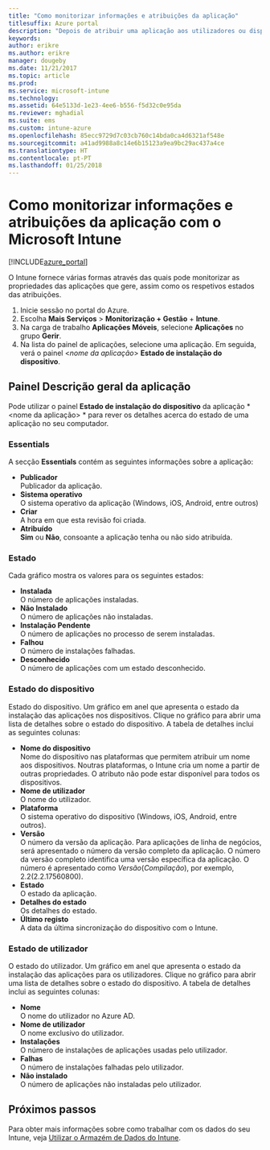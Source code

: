 ```yaml
---
title: "Como monitorizar informações e atribuições da aplicação"
titlesuffix: Azure portal
description: "Depois de atribuir uma aplicação aos utilizadores ou dispositivos, utilize estas informações para o ajudar a monitorizar o estado da mesma."
keywords: 
author: erikre
ms.author: erikre
manager: dougeby
ms.date: 11/21/2017
ms.topic: article
ms.prod: 
ms.service: microsoft-intune
ms.technology: 
ms.assetid: 64e5133d-1e23-4ee6-b556-f5d32c0e95da
ms.reviewer: mghadial
ms.suite: ems
ms.custom: intune-azure
ms.openlocfilehash: 85ecc9729d7c03cb760c14bda0ca4d6321af548e
ms.sourcegitcommit: a41ad9988a8c14e6b15123a9ea9bc29ac437a4ce
ms.translationtype: HT
ms.contentlocale: pt-PT
ms.lasthandoff: 01/25/2018
---
```

# <a name="how-to-monitor-app-information-and-assignments-with-microsoft-intune"></a>Como monitorizar informações e atribuições da aplicação com o Microsoft Intune

[!INCLUDE[azure_portal](./includes/azure_portal.md)]

O Intune fornece várias formas através das quais pode monitorizar as propriedades das aplicações que gere, assim como os respetivos estados das atribuições.

1. Inicie sessão no portal do Azure.
2. Escolha **Mais Serviços** > **Monitorização + Gestão** + **Intune**.
3. Na carga de trabalho **Aplicações Móveis**, selecione **Aplicações** no grupo **Gerir**.
5. Na lista do painel de aplicações, selecione uma aplicação. Em seguida, verá o painel <*nome da aplicação*> **Estado de instalação do dispositivo**.

## <a name="app-overview-blade"></a>Painel Descrição geral da aplicação

Pode utilizar o painel **Estado de instalação do dispositivo** da aplicação *<nome da aplicação> * para rever os detalhes acerca do estado de uma aplicação no seu computador.

### <a name="essentials"></a>Essentials

A secção **Essentials** contém as seguintes informações sobre a aplicação:

 - **Publicador**  
Publicador da aplicação.
 - **Sistema operativo**  
O sistema operativo da aplicação (Windows, iOS, Android, entre outros)
 - **Criar**  
A hora em que esta revisão foi criada.
 - **Atribuído**  
**Sim** ou **Não**, consoante a aplicação tenha ou não sido atribuída.

### <a name="status"></a>Estado
Cada gráfico mostra os valores para os seguintes estados:

 - **Instalada**  
O número de aplicações instaladas.
 - **Não Instalado**  
O número de aplicações não instaladas.
 - **Instalação Pendente**  
O número de aplicações no processo de serem instaladas.
 - **Falhou**  
O número de instalações falhadas.
 - **Desconhecido**  
O número de aplicações com um estado desconhecido.

### <a name="device-status"></a>Estado do dispositivo

Estado do dispositivo. Um gráfico em anel que apresenta o estado da instalação das aplicações nos dispositivos. Clique no gráfico para abrir uma lista de detalhes sobre o estado do dispositivo. A tabela de detalhes inclui as seguintes colunas:

 - **Nome do dispositivo**  
Nome do dispositivo nas plataformas que permitem atribuir um nome aos dispositivos. Noutras plataformas, o Intune cria um nome a partir de outras propriedades. O atributo não pode estar disponível para todos os dispositivos.
 - **Nome de utilizador**  
O nome do utilizador.
 - **Plataforma**  
O sistema operativo do dispositivo (Windows, iOS, Android, entre outros).
 - **Versão**  
O número da versão da aplicação. Para aplicações de linha de negócios, será apresentado o número da versão completo da aplicação. O número da versão completo identifica uma versão específica da aplicação. O número é apresentado como _Versão_(_Compilação_), por exemplo, 2.2(2.2.17560800).
 - **Estado**  
O estado da aplicação.
 - **Detalhes do estado**  
Os detalhes do estado.
 - **Último registo**  
A data da última sincronização do dispositivo com o Intune.


### <a name="user-status"></a>Estado de utilizador

O estado do utilizador. Um gráfico em anel que apresenta o estado da instalação das aplicações para os utilizadores. Clique no gráfico para abrir uma lista de detalhes sobre o estado do dispositivo. A tabela de detalhes inclui as seguintes colunas:
 - **Nome**  
O nome do utilizador no Azure AD.
 - **Nome de utilizador**  
O nome exclusivo do utilizador.
 - **Instalações**  
O número de instalações de aplicações usadas pelo utilizador.
 - **Falhas**  
O número de instalações falhadas pelo utilizador.
 - **Não instalado**  
O número de aplicações não instaladas pelo utilizador.


## <a name="next-steps"></a>Próximos passos

Para obter mais informações sobre como trabalhar com os dados do seu Intune, veja [Utilizar o Armazém de Dados do Intune](reports-nav-create-intune-reports.md).